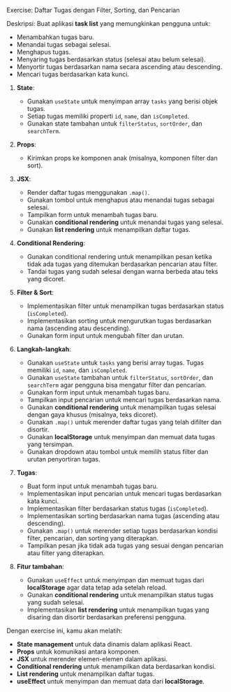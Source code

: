 Exercise: Daftar Tugas dengan Filter, Sorting, dan Pencarian

Deskripsi:
Buat aplikasi **task list** yang memungkinkan pengguna untuk:
- Menambahkan tugas baru.
- Menandai tugas sebagai selesai.
- Menghapus tugas.
- Menyaring tugas berdasarkan status (selesai atau belum selesai).
- Menyortir tugas berdasarkan nama secara ascending atau descending.
- Mencari tugas berdasarkan kata kunci.

1. **State**:
   - Gunakan `useState` untuk menyimpan array `tasks` yang berisi objek tugas.
   - Setiap tugas memiliki properti `id`, `name`, dan `isCompleted`.
   - Gunakan state tambahan untuk `filterStatus`, `sortOrder`, dan `searchTerm`.

2. **Props**:
   - Kirimkan props ke komponen anak (misalnya, komponen filter dan sort).

3. **JSX**:
   - Render daftar tugas menggunakan `.map()`.
   - Gunakan tombol untuk menghapus atau menandai tugas sebagai selesai.
   - Tampilkan form untuk menambah tugas baru.
   - Gunakan **conditional rendering** untuk menandai tugas yang selesai.
   - Gunakan **list rendering** untuk menampilkan daftar tugas.

4. **Conditional Rendering**:
   - Gunakan conditional rendering untuk menampilkan pesan ketika tidak ada tugas yang ditemukan berdasarkan pencarian atau filter.
   - Tandai tugas yang sudah selesai dengan warna berbeda atau teks yang dicoret.

5. **Filter & Sort**:
   - Implementasikan filter untuk menampilkan tugas berdasarkan status (`isCompleted`).
   - Implementasikan sorting untuk mengurutkan tugas berdasarkan nama (ascending atau descending).
   - Gunakan form input untuk mengubah filter dan urutan.


7. **Langkah-langkah**:
   - Gunakan `useState` untuk `tasks` yang berisi array tugas. Tugas memiliki `id`, `name`, dan `isCompleted`.
   - Gunakan `useState` tambahan untuk `filterStatus`, `sortOrder`, dan `searchTerm` agar pengguna bisa mengatur filter dan pencarian.
   - Gunakan form input untuk menambah tugas baru.
   - Tampilkan input pencarian untuk mencari tugas berdasarkan nama.
   - Gunakan **conditional rendering** untuk menampilkan tugas selesai dengan gaya khusus (misalnya, teks dicoret).
   - Gunakan `.map()` untuk merender daftar tugas yang telah difilter dan disortir.
   - Gunakan **localStorage** untuk menyimpan dan memuat data tugas yang tersimpan.
   - Gunakan dropdown atau tombol untuk memilih status filter dan urutan penyortiran tugas.

8. **Tugas**:
   - Buat form input untuk menambah tugas baru.
   - Implementasikan input pencarian untuk mencari tugas berdasarkan kata kunci.
   - Implementasikan filter berdasarkan status tugas (`isCompleted`).
   - Implementasikan sorting berdasarkan nama tugas (ascending atau descending).
   - Gunakan `.map()` untuk merender setiap tugas berdasarkan kondisi filter, pencarian, dan sorting yang diterapkan.
   - Tampilkan pesan jika tidak ada tugas yang sesuai dengan pencarian atau filter yang diterapkan.

9. **Fitur tambahan**:
   - Gunakan `useEffect` untuk menyimpan dan memuat tugas dari **localStorage** agar data tetap ada setelah reload.
   - Gunakan **conditional rendering** untuk menampilkan status tugas yang sudah selesai.
   - Implementasikan **list rendering** untuk menampilkan tugas yang disaring dan disortir berdasarkan preferensi pengguna.

Dengan exercise ini, kamu akan melatih:
- **State management** untuk data dinamis dalam aplikasi React.
- **Props** untuk komunikasi antara komponen.
- **JSX** untuk merender elemen-elemen dalam aplikasi.
- **Conditional rendering** untuk menampilkan data berdasarkan kondisi.
- **List rendering** untuk menampilkan daftar tugas.
- **useEffect** untuk menyimpan dan memuat data dari **localStorage**.